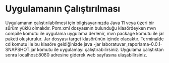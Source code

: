 # **Uygulamanın Çalıştırılması**
Uygulamanın çalıştırılabilmesi için bilgisayarınızda Java 11 veya üzeri bir sürüm yüklü olmalıdır. Pom.xml dosyasının bulunduğu klasördeyken mvn compile komutu ile uygulama uygulama derlenir, mvn package komutu ile jar paketi oluşturulur. Jar dosyası target klasörünün içinde olacaktır. Terminalde cd komutu ile bu klasöre geldiğinizde java -jar laboratuvar_raporlama-0.0.1-SNAPSHOT.jar komutu ile uygulamayı çalıştırabilirsiniz. Uygulama çalıştıktan sonra localhost:8080 adresine giderek web sayfasına ulaşabilirsiniz.
